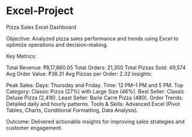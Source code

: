 # Excel-Project
Pizza Sales Excel Dashboard

Objective: Analyzed pizza sales performance and trends using Excel to optimize operations and decision-making.

Key Metrics:

Total Revenue: ₹8,17,860.05
Total Orders: 21,350
Total Pizzas Sold: 49,574
Avg Order Value: ₹38.31
Avg Pizzas per Order: 2.32
Insights:

Peak Sales:
Days: Thursday and Friday.
Time: 12 PM–1 PM and 5 PM.
Top Category: Classic Pizza (27%) with Large Size (46%).
Best Seller: Classic Deluxe Pizza (2,416).
Least Seller: Barie Carre Pizza (480).
Order Trends: Detailed daily and hourly patterns.
Tools & Skills: Advanced Excel (Pivot Tables, Charts, Conditional Formatting, Data Analysis).

Outcome: Delivered actionable insights for improving sales strategies and customer engagement.
